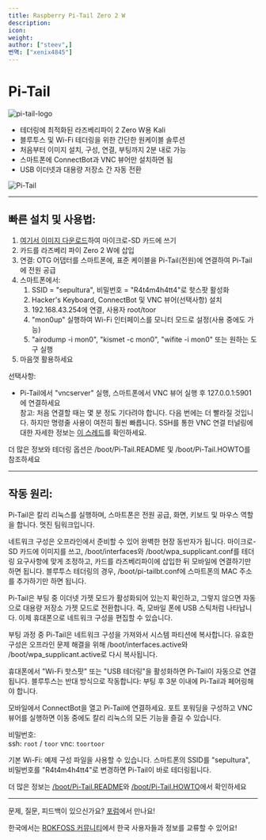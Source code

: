 ```yaml
---
title: Raspberry Pi-Tail Zero 2 W
description:
icon:
weight:
author: ["steev",]
번역: ["xenix4845"]
---
```


# Pi-Tail

![pi-tail-logo](images/pi-tail-logo.png)

- 테더링에 최적화된 라즈베리파이 2 Zero W용 Kali
- 블루투스 및 Wi-Fi 테더링을 위한 간단한 원케이블 솔루션
- 처음부터 이미지 설치, 구성, 연결, 부팅까지 2분 내로 가능
- 스마트폰에 ConnectBot과 VNC 뷰어만 설치하면 됨
- USB 이더넷과 대용량 저장소 간 자동 전환

![Pi-Tail](images/pi-tail-demo.jpg)

- - -

## 빠른 설치 및 사용법:

1. [여기서 이미지 다운로드](https://http.krfoss.org/)하여 마이크로-SD 카드에 쓰기
2. 카드를 라즈베리 파이 Zero 2 W에 삽입
3. 연결: OTG 어댑터를 스마트폰에, 표준 케이블을 Pi-Tail(전원)에 연결하여 Pi-Tail에 전원 공급
4. 스마트폰에서:
   1. SSID = "sepultura", 비밀번호 = "R4t4m4h4tt4"로 핫스팟 활성화
   2. Hacker's Keyboard, ConnectBot 및 VNC 뷰어(선택사항) 설치
   3. 192.168.43.254에 연결, 사용자 root/toor
   4. "mon0up" 실행하여 Wi-Fi 인터페이스를 모니터 모드로 설정(사용 중에도 가능)
   5. "airodump -i mon0", "kismet -c mon0", "wifite -i mon0" 또는 원하는 도구 실행
5. 마음껏 활용하세요

선택사항:
- Pi-Tail에서 "vncserver" 실행, 스마트폰에서 VNC 뷰어 실행 후
127.0.0.1:5901에 연결하세요  
참고: 처음 연결할 때는 몇 분 정도 기다려야 합니다. 다음 번에는 더 빨라질 것입니다. 하지만 명령줄 사용이 여전히 훨씬 빠릅니다.
SSH를 통한 VNC 연결 터널링에 대한 자세한 정보는 [이 스레드](https://whitedome.com.au/re4son/topic/vnc/)를 확인하세요.

더 많은 정보와 테더링 옵션은 /boot/Pi-Tail.README 및 /boot/Pi-Tail.HOWTO를 참조하세요  

- - -

## 작동 원리:

Pi-Tail은 칼리 리눅스를 실행하며, 스마트폰은 전원 공급, 화면, 키보드 및 마우스 역할을 합니다. 멋진 팀워크입니다.

네트워크 구성은 오프라인에서 준비할 수 있어 완벽한 현장 동반자가 됩니다.
마이크로-SD 카드에 이미지를 쓰고, /boot/interfaces와 /boot/wpa_supplicant.conf를 테더링 요구사항에 맞게 조정하고, 카드를 라즈베리파이에 삽입한 뒤 모바일에 연결하기만 하면 됩니다. 블루투스 테더링의 경우, /boot/pi-tailbt.conf에 스마트폰의 MAC 주소를 추가하기만 하면 됩니다.

Pi-Tail은 부팅 중 이더넷 가젯 모드가 활성화되어 있는지 확인하고, 그렇지 않으면 자동으로 대용량 저장소 가젯 모드로 전환합니다. 즉, 모바일 폰에 USB 스틱처럼 나타납니다. 이제 휴대폰으로 네트워크 구성을 편집할 수 있습니다.

부팅 과정 중 Pi-Tail은 네트워크 구성을 가져와서 시스템 파티션에 복사합니다. 유효한 구성은 오프라인 문제 해결을 위해 /boot/interfaces.active와 /boot/wpa_supplicant.active로 다시 복사됩니다.

휴대폰에서 "Wi-Fi 핫스팟" 또는 "USB 테더링"을 활성화하면 Pi-Tail이 자동으로 연결됩니다. 블루투스는 반대 방식으로 작동합니다: 부팅 후 3분 이내에 Pi-Tail과 페어링해야 합니다.

모바일에서 ConnectBot을 열고 Pi-Tail에 연결하세요. 포트 포워딩을 구성하고 VNC 뷰어를 실행하면 이동 중에도 칼리 리눅스의 모든 기능을 즐길 수 있습니다.

비밀번호:  
ssh: `root` / `toor`
vnc: `toortoor`
  
기본 Wi-Fi:
예제 구성 파일을 사용할 수 있습니다. 스마트폰의 SSID를 "sepultura", 비밀번호를 "R4t4m4h4tt4"로 변경하면 Pi-Tail이 바로 테더링됩니다.

더 많은 정보는 [/boot/Pi-Tail.README](https://github.com/Re4son/RPi-Tweaks/blob/master/pi-tail/Pi-Tail.README)와 [/boot/Pi-Tail.HOWTO](https://github.com/Re4son/RPi-Tweaks/blob/master/pi-tail/Pi-Tail.HOWTO)에서 확인하세요  

- - -

문제, 질문, 피드백이 있으신가요? [포럼](https://forums.kali.org/)에서 만나요!

한국에서는 [ROKFOSS 커뮤니티](https://chat.krfoss.org)에서 한국 사용자들과 정보를 교류할 수 있어요!